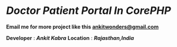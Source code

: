 # ***Doctor Patient Portal In CorePHP***

**Email me for more project like this [ankitwonders@gmail.com](ankitswonders@gmail.com)**

**Developer** : ***Ankit Kabra***
**Location**  : ***Rajasthan,India***
